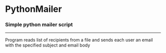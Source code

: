 # PythonMailer

### Simple python mailer script
---
Program reads list of recipients from a file and sends each user an email with the specified subject and email body

